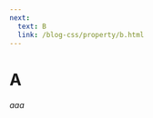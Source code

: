 ```yaml
---
next:
  text: B
  link: /blog-css/property/b.html
---
```



# A


###### aaa
<script setup>
    import { Propertys } from '@data/css/property.js'       
    const baseCssUrl = 'https://developer.mozilla.org/zh-CN/docs/Web/CSS/'       
    const { A } = Propertys          
    //下面表格将使用自定义组件               
</script>   

<template v-for="item in A">
<Mcard :item=item :linkUrl=baseCssUrl></Mcard>
</template>
       
       